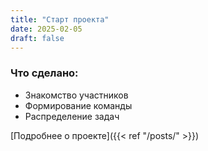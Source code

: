 ```yaml
---
title: "Старт проекта"
date: 2025-02-05
draft: false
---
```


### Что сделано:
- Знакомство участников
- Формирование команды
- Распределение задач

[Подробнее о проекте]({{< ref "/posts/" >}})
